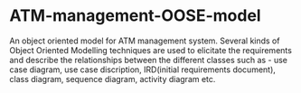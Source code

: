 # ATM-management-OOSE-model
An object oriented model for ATM management system.
Several kinds of Object Oriented Modelling techniques are used to elicitate the requirements and describe the relationships between the different classes such as - use case diagram, use case discription, IRD(initial requirements document), class diagram, sequence diagram, activity diagram etc.
